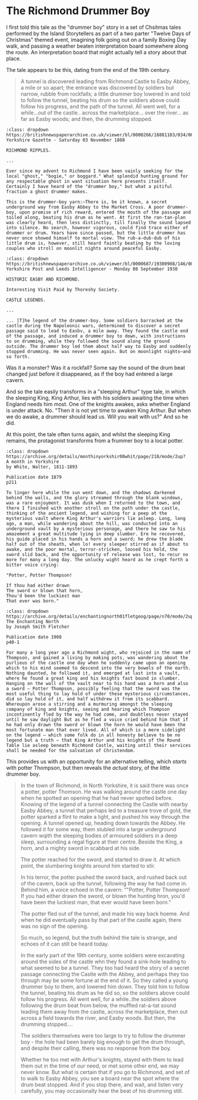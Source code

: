 # The Richmond Drummer Boy 

I first told this tale as the "drummer boy" story in a set of Chsitmas tales performed by the Island Storytellers as part of a two parter "Twelve Days of Christmas" themed event, imagining folk going out on a family Boxing Day walk, and passing a weather beaten interpretation board somewhere along the route. An interpretation board that might actually tell a story about that place.

The tale appears to be this, dating from the end of the 19th century.

> A tunnel is discovered leading from Richmond Castle to Easby Abbey, a mile or so apart; the entrance was discovered by soldiers but narrow, rubble from rockfalls; a little drummer boy lowered in and told to follow the tunnel, beating his drum so the soldiers above could follow his progress, and the path of the tunnel. All went well, for a while...out of the castle.. across the marketplace... over the river... as far as Easby woods; and then, the drumming stopped.

```{admonition} The drummer-boy yarn, November 1888
:class: dropdown
https://britishnewspaperarchive.co.uk/viewer/bl/0000266/18881103/034/0006
Yorkshire Gazette - Saturday 03 November 1888

RICHMOND RIPPLES.

...

Ever since my advent to Richmond I have been vainly seeking for the local "ghost," "bogie," or boggard." What splendid hunting ground for any respectable ghost in want situation here presents itself. Certainly I have heard of the "drummer boy," but what a pitiful fraction a ghost drummer makes.

This is the drummer-boy yarn:—There is, be it known, a secret underground way from Easby Abbey to the Market Cross. A poor drummer-boy, upon promise of rich reward, entered the mouth of the passage and toiled along, beating his drum as he went. At first the ran-tan-plan was clearly heard, then less distinctly, till finally the sound lapsed into silence. No search, however vigorous, could find trace either of drummer or drum. Years have since passed, but the little drummer has never once showed himself to mortal view. The rub-a-dub-dub of his little drum is, however, still heard faintly beating by the loving couples who stroll on moonlit nights around peaceful Easby.

```

```{admonition} Some soldiers barracked at the castle, September 1930
:class: dropdown
https://britishnewspaperarchive.co.uk/viewer/bl/0000687/19300908/146/0005
Yorkshire Post and Leeds Intelligencer - Monday 08 September 1930

HISTORIC EASBY AND RICHMOND.

Interesting Visit Paid by Thoreshy Society.

CASTLE LEGENDS.

...

... [T]he legend of the drummer-boy. Some soldiers barracked at the castle during the Napoleonic wars, determined to discover a secret passage said to lead to Easbv, a mile away. They found the castle end of the passage, and induced a drummer boy to down, with instructions to on drumming, while they followed the sound along the ground outside. The drummer boy led them about half way to Easby and suddenly stopped drumming. He was never seen again. But on moonlight nights—and so forth. 

```

Was it a monster? Was it a rockfall? Some say the sound of the drum beat changed just before it disappeared, as if the boy had entered a large cavern.

And so the tale easily transforms in a "sleeping Arthur" type tale, in which the sleeping King, King Arthur, lies with his soldiers awaiting the time when England needs him most. One of the knights awakes, asks whether England is under attack. No. "Then it is not yet time to awaken King Arthur. But when we do awake, a drummer should lead us. Will you wait with us?" And so he did.

At this point, the tale often turns again, and whilst the sleeping King remains, the protagonist transforms from a frummer boy to a local potter.

```{admonition} In *A month in Yorkshire*, 1879
:class: dropdown
https://archive.org/details/monthinyorkshir00whit/page/210/mode/2up?
A month in Yorkshire
by White, Walter, 1811-1893

Publication date 1879
p211

To linger here while the sun went down, and the shadows darkened behind the walls, and the glory streamed through the blank windows, was a rare enjoyment. It was dusk when I returned to the town, and there I finished with another stroll on the path under the castle, thinking of the ancient legend, and wishing for a peep at the mysterious vault where King Arthur's warriors lie asleep. Long, long ago, a man, while wandering about the hill, was conducted into an underground vault by a mysterious personage, and there he saw to his amazement a great multitude lying in deep slumber. Ere he recovered, his guide placed in his hands a horn and a sword; he drew the blade half out of the sheath, when lo! every sleeper stirred as if about to awake, and the poor mortal, terror-stricken, loosed his hold, the sword slid back, and the opportunity of release was lost, to recur no more for many a long day. The unlucky wight heard as he crept forth a bitter voice crying:

"Potter, Potter Thompson!

If thou had either drawn  
The sword or blown that horn,  
Thou'd been the luckiest man  
That ever was born."
```

```{admonition} In *The Enchanting North*, 1908
:class: dropdown
https://archive.org/details/enchantingnorth01fletgoog/page/n70/mode/2up
The Enchanting North
by Joseph Smith Fletcher

Publication date 1908
p40-1

For many a long year ago a Richmond wight, who rejoiced in the name of Thompson, and gained a living by making pots, was wandering about the purlieus of the castle one day when he suddenly came upon an opening which to his mind seemed to descend into the very bowels of the earth. Nothing daunted, he followed it, and emerged at last into a vault, where he found a great king and his knights fast bound in slumber. Hanging on the wall of the vault near to his hand was a horn and also a sword — Potter Thompson, possibly feeling that the sword was the most useful thing to lay hold of under these mysterious circumstances, did so lay hold of it, and half withdrew it from its scabbard. Whereupon arose a stirring and a murmuring amongst the sleeping company of king and knights, seeing and hearing which Thompson incontinently fled by the way he had come, and doubtless never stayed until he saw daylight But as he fled a voice cried behind him that if he had only drawn the sword or blown the horn he would have been the most fortunate man that ever lived. All of which is a mere sidelight on the legend — which some folk do in all honesty believe to be no legend but a truth — that King Arthur and his knights of the Round Table lie asleep beneath Richmond Castle, waiting until their services shall be needed for the salvation of Christendom.
```

This provides us with an opportunity for an alternative telling, which *starts* with potter Thompson, but then reveals the *actual* story, of the little drummer boy.

> In the town of Richmond, in North Yorkshire, it is said there was once a potter, potter Thomson. He was walking around the castle one day when he spotted an opening that he had never spotted before. Knowing of the legend of a tunnel connecting the Castle with nearby Easby Abbey, a tunnel that perhaps led to a treasure trove of gold, the potter sparked a flint to make a light, and pushed his way through the opening. A tunnel opened up, heading down towards the Abbey. He followed it for some way, them stubled into a large underground cavern wqith the sleeping bodies of armoured soldiers in a deep sleep, surrounding a regal figure at their centre. Beside the King, a horn, and a mighty sword in scabbard at his side.
>
> The potter reached for the sword, and started to draw it. At which point, the slumbering knights around him started to stir.
>
> In his terror, the potter pushed the sword back, and rushed back out of the cavern, back up the tunnel, following the way he had come in. Behind him, a voice echoed in the cavern: ""Potter, Potter Thompson! If you had either drawn the sword, or blown the hunting hron, you'd have been the luckiest man, that ever would have been born."
>
> The potter fled out of the tunnel, and made his way back hoeme. And when he did eventually pass by that part of the castle again, there was no sign of the opening.
>
> So much, so legend, but the truth behind the tale is strange, and echoes of it can still be heard today.
>
> In the early part of the 19th century, some soldiers were excavating around the sides of the castle whn they found a sink-hole leading to what seemed to be a tunnel. They too had heard the story of a secret passage connecting the Castle with the Abbey, and perhaps they too through may be some fortune at the end of it. So they called a young drummer boy to them, and lowered him down. They told him to follow the tunnel, beating his drum as he did so, so the soldiers above could follow his progress. All went well, for a while..the soldiers above following the drum beat from below, the muffled rat-a-tat sound leading them away from the castle, across the marketplace, then out across a field towards the river, and Easby woods. But then, the drumming stopped....
>
> The soldiers themselves were too large to try to follow the drummer boy - the hole had been barely big enough to get the drum through, and despite their calling, there was no response from the boy.
>
> Whether he too met with Arthur's knights, stayed with them to lead them out in the time of *our* need, or met some other end, we may never know. But what is certain that if you go to Richmond, and set of to walk to Easby Abbey, you see a board near the spot where the drum beat stopped. And if you stop there, and wait, and listen very carefully, you may occasionally hear the beat of his drumming still.